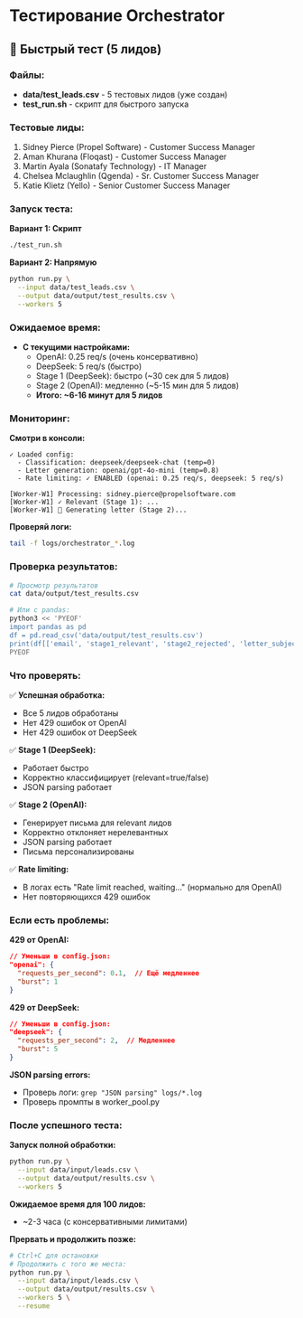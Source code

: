 # Тестирование Orchestrator

## 🧪 Быстрый тест (5 лидов)

### Файлы:
- **data/test_leads.csv** - 5 тестовых лидов (уже создан)
- **test_run.sh** - скрипт для быстрого запуска

### Тестовые лиды:
1. Sidney Pierce (Propel Software) - Customer Success Manager
2. Aman Khurana (Floqast) - Customer Success Manager  
3. Martin Ayala (Sonatafy Technology) - IT Manager
4. Chelsea Mclaughlin (Qgenda) - Sr. Customer Success Manager
5. Katie Klietz (Yello) - Senior Customer Success Manager

### Запуск теста:

**Вариант 1: Скрипт**
```bash
./test_run.sh
```

**Вариант 2: Напрямую**
```bash
python run.py \
  --input data/test_leads.csv \
  --output data/output/test_results.csv \
  --workers 5
```

### Ожидаемое время:
- **С текущими настройками:**
  - OpenAI: 0.25 req/s (очень консервативно)
  - DeepSeek: 5 req/s (быстро)
  - Stage 1 (DeepSeek): быстро (~30 сек для 5 лидов)
  - Stage 2 (OpenAI): медленно (~5-15 мин для 5 лидов)
  - **Итого: ~6-16 минут для 5 лидов**

### Мониторинг:

**Смотри в консоли:**
```
✓ Loaded config:
  - Classification: deepseek/deepseek-chat (temp=0)
  - Letter generation: openai/gpt-4o-mini (temp=0.8)
  - Rate limiting: ✓ ENABLED (openai: 0.25 req/s, deepseek: 5 req/s)

[Worker-W1] Processing: sidney.pierce@propelsoftware.com
[Worker-W1] ✓ Relevant (Stage 1): ...
[Worker-W1] 🔧 Generating letter (Stage 2)...
```

**Проверяй логи:**
```bash
tail -f logs/orchestrator_*.log
```

### Проверка результатов:

```bash
# Просмотр результатов
cat data/output/test_results.csv

# Или с pandas:
python3 << 'PYEOF'
import pandas as pd
df = pd.read_csv('data/output/test_results.csv')
print(df[['email', 'stage1_relevant', 'stage2_rejected', 'letter_subject']].to_string())
PYEOF
```

### Что проверять:

✅ **Успешная обработка:**
- Все 5 лидов обработаны
- Нет 429 ошибок от OpenAI
- Нет 429 ошибок от DeepSeek

✅ **Stage 1 (DeepSeek):**
- Работает быстро
- Корректно классифицирует (relevant=true/false)
- JSON parsing работает

✅ **Stage 2 (OpenAI):**
- Генерирует письма для relevant лидов
- Корректно отклоняет нерелевантных
- JSON parsing работает
- Письма персонализированы

✅ **Rate limiting:**
- В логах есть "Rate limit reached, waiting..." (нормально для OpenAI)
- Нет повторяющихся 429 ошибок

### Если есть проблемы:

**429 от OpenAI:**
```json
// Уменьши в config.json:
"openai": {
  "requests_per_second": 0.1,  // Ещё медленнее
  "burst": 1
}
```

**429 от DeepSeek:**
```json
// Уменьши в config.json:
"deepseek": {
  "requests_per_second": 2,  // Медленнее
  "burst": 5
}
```

**JSON parsing errors:**
- Проверь логи: `grep "JSON parsing" logs/*.log`
- Проверь промпты в worker_pool.py

### После успешного теста:

**Запуск полной обработки:**
```bash
python run.py \
  --input data/input/leads.csv \
  --output data/output/results.csv \
  --workers 5
```

**Ожидаемое время для 100 лидов:**
- ~2-3 часа (с консервативными лимитами)

**Прервать и продолжить позже:**
```bash
# Ctrl+C для остановки
# Продолжить с того же места:
python run.py \
  --input data/input/leads.csv \
  --output data/output/results.csv \
  --workers 5 \
  --resume
```
